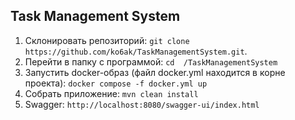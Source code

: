 ## Task Management System

1. Склонировать репозиторий: `git clone https://github.com/ko6ak/TaskManagementSystem.git`. 
2. Перейти в папку с программой: `cd  /TaskManagementSystem`
3. Запустить docker-образ (файл docker.yml находится в корне проекта): `docker compose -f docker.yml up`
4. Собрать приложение: `mvn clean install`
5. Swagger: `http://localhost:8080/swagger-ui/index.html`
